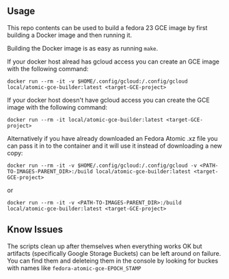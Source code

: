 ## Usage

This repo contents can be used to build a fedora 23 GCE image by first building a Docker image and then running it.

Building the Docker image is as easy as running `make`.

If your docker host alread has gcloud access you can create an GCE image with the following command:

```
docker run --rm -it -v $HOME/.config/gcloud:/.config/gcloud local/atomic-gce-builder:latest <target-GCE-project>
```

If your docker host doesn't have gcloud access you can create the GCE image with the following command:

```
docker run --rm -it local/atomic-gce-builder:latest <target-GCE-project>
```

Alternatively if you have already downloaded an Fedora Atomic .xz file you can pass it in to the container and it will use it instead of downloading a new copy:
```
docker run --rm -it -v $HOME/.config/gcloud:/.config/gcloud -v <PATH-TO-IMAGES-PARENT_DIR>:/build local/atomic-gce-builder:latest <target-GCE-project>
```
or
```
docker run --rm -it -v <PATH-TO-IMAGES-PARENT_DIR>:/build local/atomic-gce-builder:latest <target-GCE-project>
```

## Know Issues
The scripts clean up after themselves when everything works OK but artifacts (specifically Google Storage Buckets) can be left around on failure.  You can find them and deleteing them in the console by looking for buckes with names like `fedora-atomic-gce-EPOCH_STAMP`
